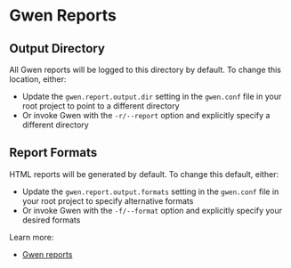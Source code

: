 Gwen Reports
============

Output Directory
----------------
All Gwen reports will be logged to this directory by default. To change this location, either:
- Update the `gwen.report.output.dir` setting in the `gwen.conf` file in your root project to point to a different directory
- Or invoke Gwen with the `-r/--report` option and explicitly specify a different directory

Report Formats
--------------

HTML reports will be generated by default. To change this default, either:
- Update the `gwen.report.output.formats` setting in the `gwen.conf` file in your root project to specify alternative formats
- Or invoke Gwen with the `-f/--format` option and explicitly specify your desired formats

Learn more:
- [Gwen reports](https://github.com/gwen-interpreter/gwen/wiki/Evaluation-Reports)
